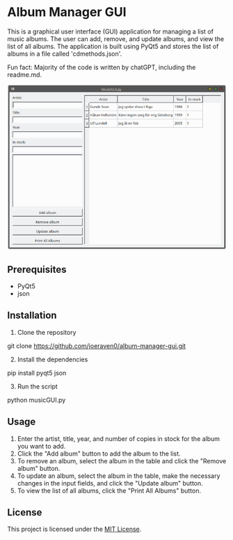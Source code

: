 # Album Manager GUI

This is a graphical user interface (GUI) application for managing a list of music albums. The user can add, remove, and update albums, and view the list of all albums. The application is built using PyQt5 and stores the list of albums in a file called 'cdmethods.json'.

Fun fact: Majority of the code is written by chatGPT, including the readme.md.

![Album Manager GUI](Screenshot_20230107_194128.png)

## Prerequisites

- PyQt5
- json

## Installation

1. Clone the repository

git clone https://github.com/joeraven0/album-manager-gui.git


2. Install the dependencies

pip install pyqt5 json


3. Run the script

python musicGUI.py


## Usage

1. Enter the artist, title, year, and number of copies in stock for the album you want to add.
2. Click the "Add album" button to add the album to the list.
3. To remove an album, select the album in the table and click the "Remove album" button.
4. To update an album, select the album in the table, make the necessary changes in the input fields, and click the "Update album" button.
5. To view the list of all albums, click the "Print All Albums" button.

## License

This project is licensed under the [MIT License](LICENSE).
